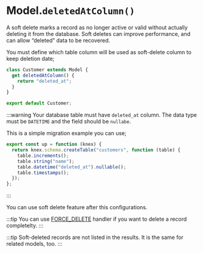 # Model.`deletedAtColumn()`

A soft delete marks a record as no longer active or valid without actually deleting it from the database. Soft deletes can improve performance, and can allow “deleted” data to be recovered.

You must define which table column will be used as soft-delete column to keep deletion date;

```js
class Customer extends Model {
  get deletedAtColumn() {
    return "deleted_at";
  }
}

export default Customer;
```

:::warning
Your database table must have `deleted_at` column. The data type must be `DATETIME` and the field should be `nullabe`.

This is a simple migration example you can use;

```js
export const up = function (knex) {
  return knex.schema.createTable("customers", function (table) {
    table.increments();
    table.string("name");
    table.datetime("deleted_at").nullable();
    table.timestamps();
  });
};
```

:::

You can use soft delete feature after this configurations.

:::tip
You can use [FORCE_DELETE](/basics/handlers.html#force-delete) handler if you want to delete a record completelty.
:::

:::tip
Soft-deleted records are not listed in the results. It is the same for related models, too.
:::
